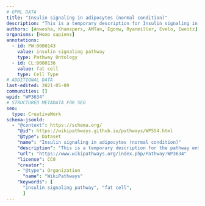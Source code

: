 ```yaml
---
# GPML DATA
title: "Insulin signaling in adipocytes (normal condition)"
description: "This is a temporary description for Insulin signaling in adipocytes (normal condition)"
authors: [Anwesha, Khanspers, AMTan, Egonw, Ryanmiller, Evelo, Eweitz]
organisms: [Homo sapiens]
annotations:
  - id: PW:0000143
    value: insulin signaling pathway
    type: Pathway Ontology
  - id: CL:0000136
    value: fat cell
    type: Cell Type
# ADDITIONAL DATA
last-edited: 2021-05-09
communities: []
wpid: "WP3634"
# STRUCTURED METADATA FOR SEO
seo:
  type: CreativeWork
schema-jsonld:
  - "@context": https://schema.org/
    "@id": https://wikipathways.github.io/pathways/WP554.html
    "@type": Dataset
    "name": "Insulin signaling in adipocytes (normal condition)"
    "description": "This is a temporary description for the pathway entitled: Insulin signaling in adipocytes (normal condition)"
    "url": "https://www.wikipathways.org/index.php/Pathway:WP3634"
    "license": CC0
    "creator":
    - "@type": Organization
      "name": "WikiPathways"
    "keywords": [
      "insulin signaling pathway", "fat cell",
      ]
---
```

